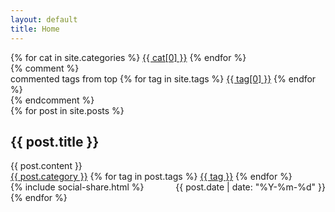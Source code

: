 ```yaml
---
layout: default
title: Home
---
```

<div class="header categories">
    <div>
    {% for cat in site.categories %}
        <a class="topic-category" href="#0">{{ cat[0] }}</a>
    {% endfor %}
    </div>
    {% comment %}
    <div>
    commented tags from top
    {% for tag in site.tags %}
        <a class="topic-tag" href="#0">{{ tag[0] }}</a>
    {% endfor %}
    </div>
    {% endcomment %}
</div>
<div class="posts">
  {% for post in site.posts %}
    <article id="{{ post.title | slugify }}" class="post {% for tag in  post.tags %}{{ tag }} {% endfor %}{{ post.category }}">
      <div class="title">
        <h2>
          {{ post.title }}
          <a title='permalink' class="topic-slug" href="#{{ post.title | slugify }}"><i class="linkify icon"></i></a>
        </h2>
      </div>
      <div class="entry">
        {{ post.content }}
      </div>
      <div class="tags">
        <a class="tag topic-category" href="#0">{{ post.category }}</a>
        {% for tag in post.tags %}
          <a class="tag topic-tag" href="#0">{{ tag }}</a>
        {% endfor %}
        <span style="float: right;">{{ post.date | date: "%Y-%m-%d" }}</span>
      </div>
      {% include social-share.html %}
    </article>
  {% endfor %}
</div>
